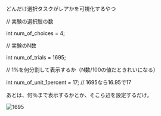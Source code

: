 どんだけ選択タスクがレアかを可視化するやつ

// 実験の選択肢の数

int num_of_choices = 4;

// 実験のN数

int num_of_trials = 1695;

// 1%を何分割して表示するか（N数/100の値だときれいになる）

int num_of_unit_1percent = 17; // 1695なら16.95で17

あとは、何％まで表示するかとか、そこら辺を設定するだけ。

![1695](https://github.com/user-attachments/assets/ed27c52c-abbd-4b5a-a3b8-396aba19350a)
